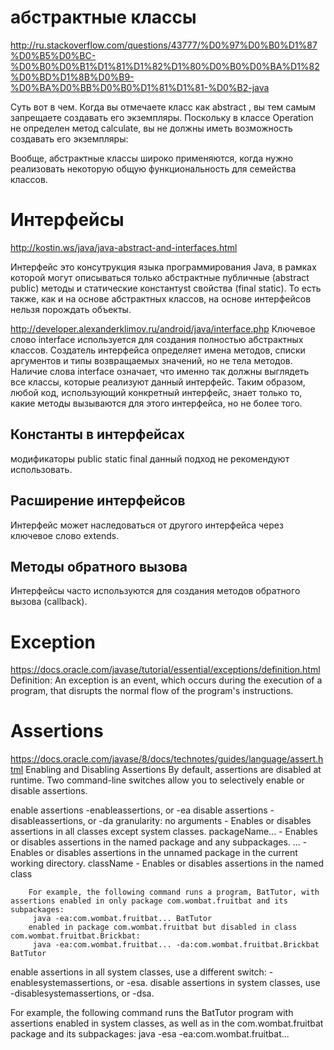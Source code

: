 абстрактные классы
===
http://ru.stackoverflow.com/questions/43777/%D0%97%D0%B0%D1%87%D0%B5%D0%BC-%D0%B0%D0%B1%D1%81%D1%82%D1%80%D0%B0%D0%BA%D1%82%D0%BD%D1%8B%D0%B9-%D0%BA%D0%BB%D0%B0%D1%81%D1%81-%D0%B2-java

Суть вот в чем. Когда вы отмечаете класс как abstract , вы тем самым запрещаете создавать его экземпляры. Поскольку в классе Operation не определен метод calculate, вы не должны иметь возможность создавать его экземпляры:

Вообще, абстрактные классы широко применяются, когда нужно реализовать некоторую общую функциональность для семейства классов.




Интерфейсы
===
http://kostin.ws/java/java-abstract-and-interfaces.html

Интерфейс это консутрукция языка программирования Java, в рамках которой могут описываться только абстрактные публичные (abstract public) методы и статические константyst свойства (final static). То есть также, как и на основе абстрактных классов, на основе интерфейсов нельзя порождать объекты.

http://developer.alexanderklimov.ru/android/java/interface.php
Ключевое слово interface используется для создания полностью абстрактных классов. Создатель интерфейса определяет имена методов, списки аргументов и типы возвращаемых значений, но не тела методов.
Наличие слова interface означает, что именно так должны выглядеть все классы, которые реализуют данный интерфейс. Таким образом, любой код, использующий конкретный интерфейс, знает только то, какие методы вызываются для этого интерфейса, но не более того.

Константы в интерфейсах
---
модификаторы public static final
данный подход не рекомендуют использовать.

Расширение интерфейсов
---
Интерфейс может наследоваться от другого интерфейса через ключевое слово extends.


Методы обратного вызова
---
Интерфейсы часто используются для создания методов обратного вызова (callback). 



Exception 
===
https://docs.oracle.com/javase/tutorial/essential/exceptions/definition.html
Definition: An exception is an event, which occurs during the execution of a program, that disrupts the normal flow of the program's instructions.


Assertions
===
https://docs.oracle.com/javase/8/docs/technotes/guides/language/assert.html
Enabling and Disabling Assertions
By default, assertions are disabled at runtime. Two command-line switches allow you to selectively enable or disable assertions.

enable assertions -enableassertions, or -ea
disable assertions -disableassertions, or -da
granularity:
	no arguments		- Enables or disables assertions in all classes except system classes.
	packageName... 		- Enables or disables assertions in the named package and any subpackages.
	...					- Enables or disables assertions in the unnamed package in the current working directory.
	className			- Enables or disables assertions in the named class
	
		For example, the following command runs a program, BatTutor, with assertions enabled in only package com.wombat.fruitbat and its subpackages:
		 java -ea:com.wombat.fruitbat... BatTutor
		enabled in package com.wombat.fruitbat but disabled in class com.wombat.fruitbat.Brickbat:
		 java -ea:com.wombat.fruitbat... -da:com.wombat.fruitbat.Brickbat BatTutor 

enable assertions in all system classes, use a different switch: -enablesystemassertions, or -esa. 
disable assertions in system classes, use -disablesystemassertions, or -dsa.

For example, the following command runs the BatTutor program with assertions enabled in system classes, as well as in the com.wombat.fruitbat package and its subpackages:
 java -esa -ea:com.wombat.fruitbat... 
